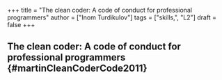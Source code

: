 +++
title = "The clean coder: A code of conduct for professional programmers"
author = ["Inom Turdikulov"]
tags = ["skills,", "L2"]
draft = false
+++

## The clean coder: A code of conduct for professional programmers {#martinCleanCoderCode2011}
